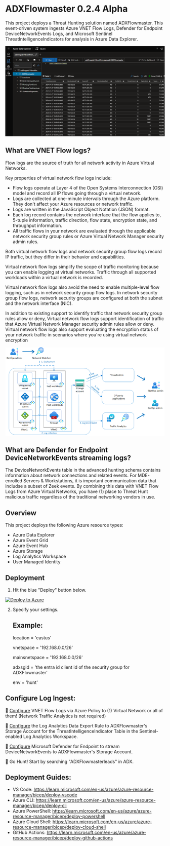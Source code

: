 # ADXFlowmaster 0.2.4 Alpha

This project deploys a Threat Hunting solution named ADXFlowmaster. This event-driven system ingests Azure VNET Flow Logs, Defender for Endpoint DeviceNetworkEvents Logs, and Microsoft Sentinel ThreatIntelligenceIndicators for analysis in Azure Data Explorer.

![Deploy](./Images/ADXFlowmaster.png)

## What are VNET Flow logs?

Flow logs are the source of truth for all network activity in Azure Virtual Networks.

Key properties of virtual network flow logs include:

- Flow logs operate at Layer 4 of the Open Systems Interconnection (OSI) model and record all IP flows going through a virtual network.
- Logs are collected at one-minute intervals through the Azure platform. They don't affect your Azure resources or network traffic.
- Logs are written in the JavaScript Object Notation (JSON) format.
- Each log record contains the network interface that the flow applies to, 5-tuple information, traffic direction, flow state, encryption state, and throughput information.
- All traffic flows in your network are evaluated through the applicable network security group rules or Azure Virtual Network Manager security admin rules.

Both virtual network flow logs and network security group flow logs record IP traffic, but they differ in their behavior and capabilities.

Virtual network flow logs simplify the scope of traffic monitoring because you can enable logging at virtual networks. Traffic through all supported workloads within a virtual network is recorded.

Virtual network flow logs also avoid the need to enable multiple-level flow logging, such as in network security group flow logs. In network security group flow logs, network security groups are configured at both the subnet and the network interface (NIC).

In addition to existing support to identify traffic that network security group rules allow or deny, Virtual network flow logs support identification of traffic that Azure Virtual Network Manager security admin rules allow or deny. Virtual network flow logs also support evaluating the encryption status of your network traffic in scenarios where you're using virtual network encryption

![VNET Flow Logs](./Images/vnetflowlogs.png)

## What are Defender for Endpoint DeviceNetworkEvents streaming logs?

The DeviceNetworkEvents table in the advanced hunting schema contains information about network connections and related events. For MDE-enrolled Servers & Workstations, it is important communication data that includse a subset of Zeek events. By combining this data with VNET Flow Logs from Azure Virtual Networks, you have (1) place to Threat Hunt malicious traffic regardless of the traditional networking vendors in use. 

## Overview

This project deploys the following Azure resource types:

- Azure Data Explorer
- Azure Event Grid
- Azure Event Hub
- Azure Storage
- Log Analytics Workspace
- User Managed Identity

## Deployment

1. Hit the blue "Deploy" button below.

[![Deploy to Azure](https://aka.ms/deploytoazurebutton)](https://portal.azure.com/#create/Microsoft.Template/uri/https%3A%2F%2Fraw.githubusercontent.com%2Fmsdirtbag%2FADXFlowmaster%2Fmain%2Fmain.json)

2. Specify your settings. 

   ## Example:

   location = 'eastus'

   vnetspace = '192.168.0.0/26'

   mainsnetspace = '192.168.0.0/26'

   adxsgid = 'the entra id client id of the security group for ADXFlowmaster'
   
   env = 'hunt'


## Configure Log Ingest:

🔻 [Configure](https://www.azadvertizer.net/azpolicyadvertizer/3e9965dc-cc13-47ca-8259-a4252fd0cf7b.html) VNET Flow Logs via Azure Policy to (1) Virtual Network or all of them! (Network Traffic Analytics is not required)

🔻 [Configure](https://learn.microsoft.com/en-us/azure/azure-monitor/logs/logs-data-export?tabs=portal#create-or-update-a-data-export-rule) the Log Analytics Data Export Rule to ADXFlowmaster's Storage Account for the ThreatIntelligenceIndicator Table in the Sentinel-enabled Log Analytics Workspace. 

🔻 [Configure](https://learn.microsoft.com/en-us/defender-endpoint/api/raw-data-export-storage) Microsoft Defender for Endpoint to stream DeviceNetworkEvents to ADXFlowmaster's Storage Account.

🔻 Go Hunt! Start by searching "ADXFlowmasterleads" in ADX.


## Deployment Guides:

- VS Code: https://learn.microsoft.com/en-us/azure/azure-resource-manager/bicep/deploy-vscode
- Azure CLI: https://learn.microsoft.com/en-us/azure/azure-resource-manager/bicep/deploy-cli
- Azure PowerShell: https://learn.microsoft.com/en-us/azure/azure-resource-manager/bicep/deploy-powershell
- Azure Cloud Shell: https://learn.microsoft.com/en-us/azure/azure-resource-manager/bicep/deploy-cloud-shell
- GitHub Actions: https://learn.microsoft.com/en-us/azure/azure-resource-manager/bicep/deploy-github-actions
